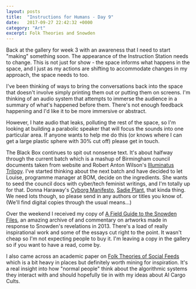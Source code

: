 ```yaml
---
layout: posts
title:  "Instructions for Humans - Day 9"
date:   2017-09-27 22:42:32 +0000
category: "Art"
excerpt: Folk Theories and Snowden
---
```


Back at the gallery for week 3 with an awareness that I need to start "making" something soon. The appearance of the Instruction Station needs to change. This is not just for show - the space informs what happens in the space, and I just as my actions are shifting to accommodate changes in my approach, the space needs to too. 

I've been thinking of ways to bring the conversations back into the space that doesn't involve simply printing them out or putting them on screens. I'm thinking of an audio system that attempts to immerse the audience in a summary of what's happened before them. There's not enough feedback happening and I'd like it to be more immersive or abstract. 

However, I hate audio that leaks, polluting the rest of the space, so I'm looking at building a parabolic speaker that will focus the sounds into one particular area. If anyone wants to help me do this (or knows where I can get a large plastic sphere with 30% cut off) please get in touch.

The Black Box continues to spit out nonsense text. It's about halfway through the current batch which is a mashup of Birmingham council documents taken from website and Robert Anton Wilson's [Illuminatus Trilogy](https://en.wikipedia.org/wiki/The_Illuminatus!_Trilogy). I've started thinking about the next batch and have decided to let Louise, programme manager at BOM, decide on the ingredients. She wants to seed the council docs with cyber/tech feminist writings, and I'm totally up for that. Donna Haraway's [Cyborg Manifesto](https://en.wikipedia.org/wiki/A_Cyborg_Manifesto), [Sadie Plant](https://en.wikipedia.org/wiki/Sadie_Plant), that kinda thing. We need lots though, so please send in any authors or titles you know of. (We'll find digital copies through the usual means...)

Over the weekend I received my copy of [A Field Guide to the Snowden Files](https://diamondpaper.de/title_26), an amazing archive of and commentary on artworks made in response to Snowden's revelations in 2013. There's a load of really inspirational work and some of the essays cut right to the point. It wasn't cheap so I'm not expecting people to buy it. I'm leaving a copy in the gallery so if you want to have a read, come by. 

I also came across an academic paper on [Folk Theories of Social Feeds](http://social.cs.uiuc.edu/papers/pdfs/Eslami_FolkTheories_CHI16.pdf) which is a bit heavy in places but definitely worth mining for inspiration. It's a real insight into how "normal people" think about the algorithmic systems they interact with and should hopefully tie in with my ideas about AI Cargo Cults. 
